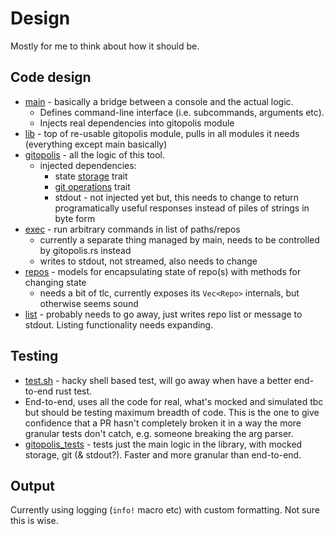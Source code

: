 # Design

Mostly for me to think about how it should be.

## Code design

* [main](src/main.rs) - basically a bridge between a console and the actual logic.
  * Defines command-line interface (i.e. subcommands, arguments etc).
  * Injects real dependencies into gitopolis module
* [lib](src/lib.rs) - top of re-usable gitopolis module, pulls in all modules it needs (everything except main basically)
* [gitopolis](src/gitopolis.rs) - all the logic of this tool.
  * injected dependencies: 
    * state [storage](src/storage.rs) trait
    * [git operations](src/git.rs) trait
    * stdout - not injected yet but, this needs to change to return programatically useful responses instead of piles of strings in byte form
* [exec](src/exec.rs) - run arbitrary commands in list of paths/repos
  * currently a separate thing managed by main, needs to be controlled by gitopolis.rs instead
  * writes to stdout, not streamed, also needs to change
* [repos](src/repos.rs) - models for encapsulating state of repo(s) with methods for changing state
  * needs a bit of tlc, currently exposes its `Vec<Repo>` internals, but otherwise seems sound
* [list](src/list.rs) - probably needs to go away, just writes repo list or message to stdout. Listing functionality needs expanding.

## Testing

* [test.sh](test.sh) - hacky shell based test, will go away when have a better end-to-end rust test.
* End-to-end, uses all the code for real, what's mocked and simulated tbc but should be testing maximum breadth of code. This is the one to give confidence that a PR hasn't completely broken it in a way the more granular tests don't catch, e.g. someone breaking the arg parser.
* [gitopolis_tests](tests/gitopolis_tests.rs) - tests just the main logic in the library, with mocked storage, git (& stdout?). Faster and more granular than end-to-end.


## Output

Currently using logging (`info!` macro etc) with custom formatting. Not sure this is wise.


